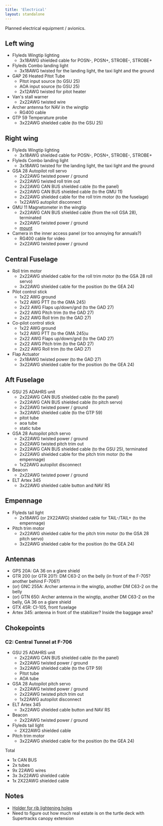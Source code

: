 ```yaml
---
title: 'Electrical'
layout: standalone
---
```


Planned electrical equipment / avionics.

## Left wing

- Flyleds Wingtip lighting
  - 3x18AWG shielded cable for POSN-, POSN+, STROBE-, STROBE+
- Flyleds Combo landing light
  - 3x18AWG twisted for the landing light, the taxi light and the ground
- GAP 26 Heated Pitot Tube
  - Pitot input source (to GSU 25)
  - AOA input source (to GSU 25)
  - 2x12AWG twisted for pitot heater
- Van's stall warner
  - 2x22AWG twisted wire
- Archer antenna for NAV in the wingtip
  - RG400 cable
- GTP 59 Temperature probe
  - 3x22AWG shielded cable (to the GSU 25)

## Right wing

- Flyleds Wingtip lighting
  - 3x18AWG shielded cable for POSN-, POSN+, STROBE-, STROBE+
- Flyleds Combo landing light
  - 3x18AWG twisted for the landing light, the taxi light and the ground
- GSA 28 Autopilot roll servo
  - 2x22AWG twisted power / ground
  - 2x22AWG twisted roll trim out
  - 2x22AWG CAN BUS shielded cable (to the panel)
  - 2x22AWG CAN BUS shielded cable (to the GMU 11)
  - 2x22AWG shielded cable for the roll trim motor (to the fuselage)
  - 1x22AWG autopilot disconnect
- GMU 11 Magnetometer in the wingtip
  - 2x22AWG CAN BUS shielded cable (from the roll GSA 28), terminated
  - 2x22AWG twisted power / ground
  - [mount](https://www.steinair.com/product/gmu-11-wing-tip-mount/)
- Camera in the inner access panel (or too annoying for annuals?)
  - RG400 cable for video
  - 2x22AWG twisted power / ground

## Central Fuselage
- Roll trim motor
  - 2x22AWG shielded cable for the roll trim motor (to the GSA 28 roll servo)
  - 3x22AWG shielded cable for the position (to the GEA 24)
- Pilot control stick
  - 1x22 AWG ground
  - 1x22 AWG PTT (to the GMA 245)
  - 2x22 AWG Flaps up/down/gnd (to the GAD 27)
  - 2x22 AWG Pitch trim (to the GAD 27)
  - 2x22 AWG Roll trim (to the GAD 27)
- Co-pilot control stick
  - 1x22 AWG ground
  - 1x22 AWG PTT (to the GMA 245)u
  - 2x22 AWG Flaps up/down/gnd (to the GAD 27)
  - 2x22 AWG Pitch trim (to the GAD 27)
  - 2x22 AWG Roll trim (to the GAD 27)
- Flap Actuator
  - 2x18AWG twisted power (to the GAD 27)
  - 3x22AWG shielded cable for the position (to the GEA 24)

## Aft Fuselage

- GSU 25 ADAHRS unit
  - 2x22AWG CAN BUS shielded cable (to the panel)
  - 2x22AWG CAN BUS shielded cable (to pitch servo)
  - 2x22AWG twisted power / ground
  - 3x22AWG shielded cable (to the GTP 59)
  - pitot tube
  - aoa tube
  - static tube
- GSA 28 Autopilot pitch servo
  - 2x22AWG twisted power / ground
  - 2x22AWG twisted pitch trim out
  - 2x22AWG CAN BUS shielded cable (to the GSU 25), terminated
  - 2x22AWG shielded cable for the pitch trim motor (to the empennage)
  - 1x22AWG autopilot disconnect
- Beacon
  - 2x22AWG twisted power / ground
- ELT Artex 345
  - 3x22AWG shielded cable button and NAV RS

## Empennage

- Flyleds tail light
  - 2x18AWG (or 2X22AWG) shielded cable for TAIL-/TAIL+ (to the empennage)
- Pitch trim motor
  - 2x22AWG shielded cable for the pitch trim motor (to the GSA 28 pitch servo)
  - 3x22AWG shielded cable for the position (to the GEA 24)

## Antennas

- GPS 20A: GA 36 on a glare shield
- GTR 200 (or GTR 20?): DM C63-2 on the belly (in front of the F-705? another behind F-706?)
- (or) GNC 255A: Archer antenna in the wingtip, another DM C63-2 on the belly
- (or) GTN 650: Archer antenna in the wingtip, another DM C63-2 on the belly, GA 36 on a glare shield
- GTX 45R: CI-105, front fuselage
- Artex 345: antenna in front of the stabilizer? Inside the baggage area?

## Chokepoints

### C2: Central Tunnel at F-706

- GSU 25 ADAHRS unit
  - 2x22AWG CAN BUS shielded cable (to the panel)
  - 2x22AWG twisted power / ground
  - 3x22AWG shielded cable (to the GTP 59)
  - Pitot tube
  - AOA tube
- GSA 28 Autopilot pitch servo
  - 2x22AWG twisted power / ground
  - 2x22AWG twisted pitch trim out
  - 1x22AWG autopilot disconnect
- ELT Artex 345
  - 3x22AWG shielded cable button and NAV RS
- Beacon
  - 2x22AWG twisted power / ground
- Flyleds tail light
  - 2X22AWG shielded cable
- Pitch trim motor
  - 3x22AWG shielded cable for the position (to the GEA 24)

Total
 - 1x CAN BUS
 - 2x tubes
 - 9x 22AWG wires
 - 3x 3x22AWG shielded cable
 - 1x 2X22AWG shielded cable

## Notes

- [Holder for rib lightening holes](https://www.digikey.com/en/products/detail/panduit-corp/LHMS-S6-D/1307127)
- Need to figure out how much real estate is on the turtle deck with Supertracks canopy extension

<!--

TODO: Another / backup GSU-25?

Shielded cable are MIL-C-27500
For Garmin, use MIL-W-22759/16 22AWG or larger, unless otherwise specified. Use MIL-C-27500 for all shielded cable connections.

Temperature probe: next to the inspection panel?
-->
